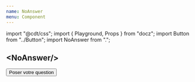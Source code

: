 ```yaml
---
name: NoAnswer
menu: Component
---
```

import "@cdt/css";
import { Playground, Props } from "docz";
import Button from "../Button";
import NoAnswer from ".";

## \<NoAnswer/\>

<Playground>
  <NoAnswer>
    <Button small primary>
      Poser votre question
    </Button>
  </NoAnswer>
</Playground>

<Props of={NoAnswer} />
